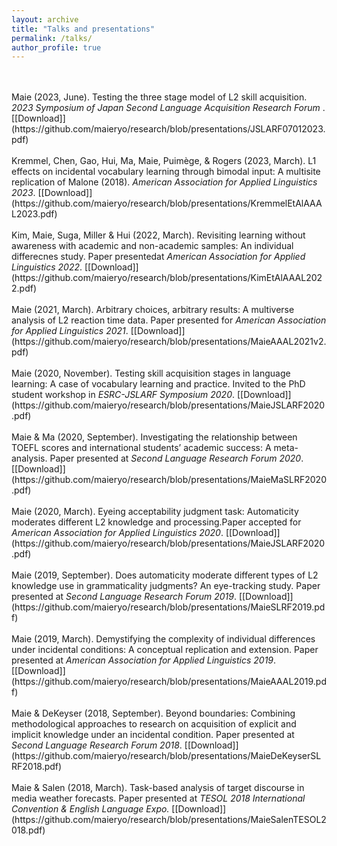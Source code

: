 ```yaml
---
layout: archive
title: "Talks and presentations"
permalink: /talks/
author_profile: true
---
```

<br>
<br>
Maie (2023, June). Testing the three stage model of L2 skill acquisition. <i>2023 Symposium of Japan Second Language Acquisition Research Forum </i>. [[Download]](https://github.com/maieryo/research/blob/presentations/JSLARF07012023.pdf)
<br>
<br>
Kremmel, Chen, Gao, Hui, Ma, Maie, Puimège, & Rogers (2023, March). L1 effects on incidental vocabulary learning through bimodal input: A multisite replication of Malone (2018). <i>American Association for Applied Linguistics 2023</i>. [[Download]](https://github.com/maieryo/research/blob/presentations/KremmelEtAlAAAL2023.pdf)
<br>
<br>
Kim, Maie, Suga, Miller & Hui (2022, March). Revisiting learning without awareness with academic and non-academic samples: An individual differecnes study. Paper presentedat <i>American Association for Applied Linguistics 2022</i>. [[Download]](https://github.com/maieryo/research/blob/presentations/KimEtAlAAAL2022.pdf)
<br>
<br>
Maie (2021, March). Arbitrary choices, arbitrary results: A multiverse analysis of L2 reaction time data. Paper presented for <i>American Association for Applied Linguistics 2021</i>. [[Download]](https://github.com/maieryo/research/blob/presentations/MaieAAAL2021v2.pdf)
<br>
<br>
Maie (2020, November). Testing skill acquisition stages in language learning: A case of vocabulary learning and practice. Invited to the PhD student workshop in <i>ESRC-JSLARF Symposium 2020</i>. [[Download]](https://github.com/maieryo/research/blob/presentations/MaieJSLARF2020.pdf)
<br>
<br>
Maie & Ma (2020, September). Investigating the relationship between TOEFL scores and international students’ academic success: A meta-analysis. Paper presented at <i>Second Language Research Forum 2020</i>. [[Download]](https://github.com/maieryo/research/blob/presentations/MaieMaSLRF2020.pdf)
<br>
<br>
Maie (2020, March). Eyeing acceptability judgment task: Automaticity moderates different L2 knowledge and processing.Paper accepted for <i>American Association for Applied Linguistics 2020</i>. [[Download]](https://github.com/maieryo/research/blob/presentations/MaieJSLARF2020.pdf)
<br>
<br>
Maie (2019, September). Does automaticity moderate different types of L2 knowledge use in grammaticality judgments? An eye-tracking study. Paper presented at <i>Second Language Research Forum 2019</i>. [[Download]](https://github.com/maieryo/research/blob/presentations/MaieSLRF2019.pdf)
<br>
<br>
Maie (2019, March). Demystifying the complexity of individual differences under incidental conditions: A conceptual replication and extension. Paper presented at <i>American Association for Applied Linguistics 2019</i>. [[Download]](https://github.com/maieryo/research/blob/presentations/MaieAAAL2019.pdf)
<br>
<br>
Maie & DeKeyser (2018, September). Beyond boundaries: Combining methodological approaches to research on acquisition of explicit and implicit knowledge under an incidental condition. Paper presented at <i>Second Language Research Forum 2018</i>. [[Download]](https://github.com/maieryo/research/blob/presentations/MaieDeKeyserSLRF2018.pdf)
<br>
<br>
Maie & Salen (2018, March). Task-based analysis of target discourse in media weather forecasts. Paper presented at <i>TESOL 2018 International Convention & English Language Expo.</i> [[Download]](https://github.com/maieryo/research/blob/presentations/MaieSalenTESOL2018.pdf)
<br>
